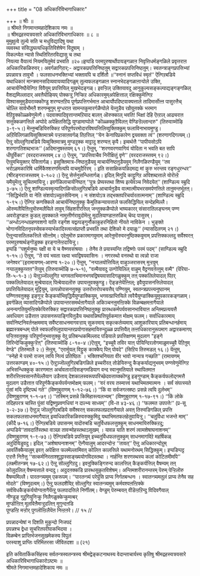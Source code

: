 +++
title = "08 अधिकारिविभागाधिकारः"

+++
॥ श्रीः ॥  
॥ श्रीमते निगमान्तमहादेशिकाय नमः ॥  
॥ श्रीमद्रहस्यत्रयसारे अधिकारिविभागाधिकारः ॥ ८ ॥  
मुमुक्षुत्वे तुल्ये सति च मधुविद्यादिषु यथा  
व्यवस्था संसिद्ध्यत्यधिकृतिविशेषेण विदुषाम् ।  
विकल्प्येत न्यासे स्थितिरितरविद्यासु च तथा   
नियत्या वैयात्यं नियमयितुमेवं प्रभवति ॥२०॥इप्पडि परमपुरुषार्थोपायङ्गळाऩ निवृत्तिधर्मङ्गळिले प्रवृत्तराऩ अधिकारिकळिरुवर्। अवर्गळागिऱार्:- अद्वारकप्रपत्तिनिष्ठऩुम् सद्वारकप्रपत्तिनिष्ठऩुम्। स्वतन्त्राङ्गप्रपत्तिभ्यां प्रपन्नावत्र तावुभौ । फलसाधनभक्तिभ्यां भक्तावपि च दर्शितौ ॥‘‘स्नानं सप्तविधं स्मृतं’’ ऎऩ्गिऱबडिये यथाधिकारं मान्त्रमानसदिव्यवायव्यादिगळुम् तुल्यफलङ्गळाऩ स्नानभेदङ्गळाऩाऱ्पोले उक्ति, आचार्यनिष्ठैयॆऩ्गिऱ विवैयुम् प्रपत्तियिल् मुखभेदङ्गळ्। इवऱ्ऱिल् उक्तियावदु आनुकूल्यसङ्कल्पाद्यङ्गङ्गळिल् वैशद्यमिल्लादार् अवऩैयॊऴियप् पोक्कऱ्ऱु निऱ्किऱ अधिकारमुम्अपेक्षित्ताल् रक्षिक्कुमॆऩ्गिऱ विश्वासमुमुडैयराय्क्कॊण्डु शरण्यऩऱिय पूर्णप्रपत्तिगर्भमाऩ आचार्योपदिष्टवाक्यत्ताले तादिमार्सॊऩ्ऩ पासुरत्तैच् चॊल्लि सार्वभौमऩै शरणम्बुगुम् मुग्धराऩ सामन्तकुमारर्गळैप्पोले यॆऩ्ऩुडैय रक्षैयुऩक्के भरमाग वेऱिट्टुक्कॊळ्ळवेणुमॆऩ्गै। पदवाक्यादिवृत्तान्तमऱियाद बालऩ् ऒरुक्काल् भवति! भिक्षां देहि ऎऩ्ऱाल् आढ्यराऩ सत्तुक्कळगत्तिले अप्पोदे अपेक्षितसिद्धि युण्डामाप्पोले "कॊळ्ळक्कुऱैविलऩ् वेण्डिऱ्ऱॆल्लान्दरु" (तिरुवाय्मॊऴि ३-९-५।) मॆऩ्ऩुम्बडियिरुक्किऱ परिपूर्णपरमोदारविषयत्तिलिव्वुक्तिक्कुम् फलाविनाभावमुण्डु। अऱिविलिगळायिव्वुक्तिमात्रमे पऱ्ऱासाऩवर्गळ् तिऱत्तिल् ‘‘येन केनापिप्रकारेण द्वयवक्ता त्वं’’ (शरणागदिगत्यम्।) ऎऩ्ऱु सॊल्लुगिऱबडिये यिव्वुक्तिमात्रमु मुण्डऱुक्क माट्टादु शरण्यऩ् कृपै। इव्वर्थत्तै ‘‘पापीयसोऽपि शरणागतिशब्दभाजः’’ (अदिमानुषस्तवम् ६१।) ऎऩ्ऱुम्, ‘‘शरणवरणवागियं योदिता न भवति बत सापि धीपूर्विका’’ (वरदराजस्तवम् ८४।) ऎऩ्ऱुम्, ‘‘प्रपत्तिवाचैव निरीक्षितुं वृणे’’ (वरदराजस्तवम् ९२।) ऎऩ्ऱुमभियुक्तर् पेसिऩार्गळ्। इव्वुक्तिमात्र-निष्ठऩुडैयवु माचार्यनिष्ठऩुडैयवुम् निलैगळिरण्डैयुम् ‘‘तव भरोऽहमकारिषि धार्मिकैश्शरणमित्यपि वाचमुदैरिरम् । इति ससाक्षिकयन्निदमद्य मां कुरु भरन्तव रङ्गधुरन्धर’’ (श्रीरङ्गराजस्तवम् २-१०२।) ऎऩ्ऱु सेर्त्तनुसन्धित्तार्गळ्। इदिल् मिगुदि काट्टुगिऱ अपिशब्दत्ताले योरॊऩ्ऱे यमैयुमॆऩ्ऱु सूचितमायिऱ्ऱु। इवर्गळिलाचार्यनिष्ठऩ् ‘‘पुत्रः प्रेष्यस्तथा शिष्य इत्येवञ्च निवेदयेत्’’ (शाण्डिल्य स्म्रुदि ३-७५।) ऎऩ्ऱु शाण्डिल्यस्मृत्यादिगळिऱ्सॊल्लुगिऱबडिये आचार्यऩुडैय वात्मात्मीयभरसमर्पणत्तिले ताऩुमन्तर्भूतऩ्। ‘‘सिद्धिर्भवति वा नेति संशयोऽच्युतसेविनाम् । न संशयोऽत्र तद्भक्तपरिचर्यारतात्मनाम्’’ (शाण्डिल्य स्म्रुदि १-९५।) ऎऩ्गिऱ कणक्किले आचार्यनिष्ठऩुक्कु कैमुतिकन्यायत्ताले फलसिद्धियिल् सन्देहमिल्लै। ऒरुमलैयिऩिऩ्ऱुमॊरुमलैयिले तावुम् सिंहशरीरत्तिल् जन्तुक्कळैप्पोले भाष्यकारर् संसारातिलङ्घनम् पण्ण अवरोडुण्डाऩ कुडल् तुवक्काले नामुत्तीर्णरावुदोमॆऩ्ऱु मुदलियाण्डाऩरुळिच् चॆय्द पासुरम्। ‘‘अन्धोऽनन्धग्रहणवशगो याति रङ्गेश यद्वत्पङ्गुर्नौकाकुहरनिहितो नीयते नाविकेन । भुङ्क्ते भोगानविदितनृपस्सेवकस्यार्भकादिस्त्वत्संप्राप्तौ प्रभवति तथा देशिको मे दयाळुः’’ (न्यासदिलगम् २१।) ऎऩ्ऱुन्यासतिलकत्तिले सॊऩ्ऩोम्। एदेऩुमॊरु प्रकारमागवुमाम् आरेऩुमॊरुवरनुष्ठिक्कवुमाम् प्रपत्तिक्कल्लदु सर्वेश्वरऩ् परमपुरुषार्थङ्गॊडुक्क इरङ्गाऩॆऩ्ऱदायिऱ्ऱु।  
इप्पडि ‘‘पशुर्मनुष्यः पक्षी वा ये च वैष्णवसंश्रयाः । तेनैव ते प्रयास्यन्ति तद्विष्णोः परमं पदम्’’ (साण्डिल्य स्म्रुदि १-१५।) ऎऩ्ऱुम्, ‘‘ते वयं भवता रक्ष्या भवद्विषयवासिनः । नगरस्थो वनस्थो वा त्वन्नो राजा जनेश्वर’’(इरामायणम्-आरण्य १-२०।) ऎऩ्ऱुम्, "नऱ्पालयोत्तियिल् वाऴुञ्जरासरम् मुऱ्ऱवुम् नऱ्पालुक्कुय्त्तऩ"ऩॆऩ्ऱुम् (तिरुवाय्मॊऴि ७-५-१), "वऩ्मैयावदु उऩ्गोयिलिल् वाऴुम् वैट्टणवऩॆऩ्ऩुम् वऩ्मै" (पॆरिया-ति-५-१-३।) यॆऩ्ऱुञ्जॊल्लुगिऱ भागवताभिमानभगवद्विषयवासादिगळुक्कुम् तऩ् पक्कलिलेयादल् पिऱर् पक्कलिलेयादल् मुऩ्बेयादल् पिऩ्बेयादलॊरु उपायत्तुवक्कुण्डु। ऎङ्ङऩेयॆऩ्ऩिल्; इवैयुपासनत्तिलेयादल् प्रपत्तियिलेयादल् मूट्टियुम्, उत्पन्नोपासनऩुक्कु उत्तरोत्तरोपचयत्तैप् पण्णियुम्, स्वतन्त्रप्रपत्त्यनुष्ठानम् पण्णिऩवऩुक्कु इङ्गुऱ्ऱ कैङ्कर्याभिवृद्धियैयुण्डाक्कियुम्, भगवत्प्राप्तियिले त्वरैयैयुण्डाक्कियुमुपकारकङ्गळाम्। इवर्गळिल् व्यासादिगळैप्पोले उपायान्तरसमर्थऩागैयाले अकिञ्चनऩुमऩ्ऱिक्के विळम्बक्षमऩागैयाले अनन्यगतियुमऩ्ऱिक्केयिरुक्किऱ सद्वारकप्रपत्तिनिष्ठऩुक्कु प्रारब्धकर्मपर्यवसानभावियाऩ अन्तिमप्रत्ययत्तै अवधियाग उडैत्ताऩ उपासनरूपाङ्गियिऩुडैय यथावन्निष्पत्तिपूर्वकमाऩ मोक्षम् फलम्। सर्वाधिकारमाय् सर्वानिष्टनिवर्तनक्षममाय् सर्वेष्टसाधनमागवऱ्ऱाय् सुकरमाय् सकृत्कर्तव्यमाय् आशुकारियाय् प्रतिबन्धानर्हमाय् ब्रह्मास्त्रबन्धम् पोले स्वफलत्तिलुपायान्तरप्रयोगासहमायिरुन्दुळ्ळ प्रपत्तियैत् तऩ्ऩधिकारानुरूपमाग अद्वारकमागप् पऱ्ऱिऩवऩुक्कु परिपूर्णानुभवत्तुक्कु वेऱु प्रतिबन्धकमिल्लाद पडियाले प्रपत्तिक्षणम् मुदलाग "इङ्गे तिरिन्देऱ्किऴुक्कुऱ्ऱॆऩ्" (तिरुवाय्मॊऴि ८-१०-४।)ऎऩ्ऱुम्, "इच्चुवै तविर याऩ् पोयिन्दिरलोगमाळुमच्चुवै पॆऱिऩुम् वेण्डे" (तिरुमालै २।) ऩॆऩ्ऱुम्, "एरार्मुयल् विट्टुक् काक्कैप् पिऩ् पोवदे" (सिऱिय तिरुमडल् १६।) यॆऩ्ऱुम्, ‘‘स्नेहो मे परमो राजन् त्वयि नित्यं प्रतिष्ठितः । भक्तिश्चनियता वीर भावो नान्यत्र गच्छति’’ (रामायणम् उत्तरकाण्डम् ४०-१५।) ऎऩ्ऱुञ्जॊल्लुगिऱबडिगळिले इच्चरीरत् तोडेयिरुन्दु कैङ्कर्याद्यनुभवम् पण्णवेणुमॆऩ्गिऱ अभिसन्धिक्कुक् कारणमाऩ अर्चावतारादिसङ्गमडियाग वन्द स्वानुमतियाले स्थापितमाऩ शरीरत्तिऩवसानत्तैयॆल्लैयाग उडैत्ताय् देशकालस्वरूपपरिच्छेदवत्ताय्क्कॊण्डु इङ्गुण्डाम् कैङ्कर्यफलोद्गमत्तै मुदलाग उडैत्ताऩ परिपूर्णकैङ्कर्यपर्यन्तमोक्षम् फलम्। ‘‘वरं वरय तस्मात्त्वं यथाभिमतमात्मनः । सर्वं संपत्स्यते पुंसां मयि दृष्टिपथं गते’’ (विष्णुबुराणम् १-१२-७६।) ‘‘किं वा सर्वजगत्स्रष्टः प्रसन्ने त्वयि दुर्लभम्’’ (विष्णुबुराणम् १-१-७९।) ‘‘तस्मिन् प्रसन्ने किमिहास्त्यलभ्यम्’’ (विष्णुबुराणम् १-१७-९१।) ‘‘किं लोके तदिहपरत्र चास्ति पुंसां यद्विष्णुप्रवणधियां न दाल्भ्य साध्यम्’’ (वि-त ४३-४६।) ‘‘फलमत उपपत्तेः’’ (प्र-सू ३-२-३७।) ऎऩ्ऱुञ् जॊल्लुगिऱबडिये सर्वेश्वरऩ् सकलफलप्रदऩागैयाले अवऩ् तिरुवडिगळिल् प्रपत्ति सकलफलसाधनमागैयाल् इव्वधिकारिकळिरुवरुक्कुमिदु यथाभिमतफलहेतुवायिऱ्ऱु। ‘‘चतुर्विधा भजन्ते माम्’’ (कीदै ७-१६।) ऎऩ्गिऱबडिये उपासनम् यादॊरुबडि चतुर्विधफलत्तुक्कुम् साधनमायिरुक्किऱदु; अप्पडिये‘‘तावदार्तिस्तथा वाञ्छा तावन्मोहस्तथाऽसुखम् । यावन्न याति शरणं त्वामशेषाघनाशनम्’’ (विष्णुबुराणम् १-९-७३।) ऎऩ्गिऱबडिये प्रपत्तियुम् इच्चतुर्विधफलत्तुक्कुम् साधनमागविऱे महर्षिकळ् अऱुदियिडुवदु। इदिल् ‘‘अशेषाघनाशनम्’’ ऎऩ्गैयालुम् आदरन्दोऱ्ऱ ‘‘तावत्’’ ऎऩ्ऱु अधिकारन्दोऱुम् आवर्तिक्कैयालुम् इवऩ् अपेक्षित्त फलमॆल्लामिवऩ् कोलिऩ कालत्तिले यथामनोरथम् सिद्धिक्कुम्। इप्पडिप्पट्ट एऱ्ऱत्तै निऩैत्तु ‘‘सत्कर्मनिरताश्शुद्धास्साङ्ख्ययोगविदस्तथा । नार्हन्ति शरणस्थस्य कलां कोटितमीमपि’’ (लक्ष्मीतन्त्रम् १७-६२।) ऎऩ्ऱु सॊल्लुगिऱदु। इवऩुक्किङ्गिरुन्द कालत्तिल् कैङ्कर्यत्तिल् वैषम्यम् तऩ् कोलुदलिल् वैषम्यत्ताले वन्ददु। अदुदऩक्कडि प्रारब्धसुकृतविशेषम्। अन्तिमशरीरानन्तरम् पॆरुम् पेऱ्ऱिलॊरु वैषम्यमिल्लै। पारतन्त्र्यमुम् एकरूपम्। ‘‘पारतन्त्र्यं परेपुंसि प्राप्य निर्गतबन्धनः । स्वातन्त्र्यमतुलं प्राप्य तेनैव सह मोदते’’ (विष्णुदत्वम्।) ऎऩ्ऱु फलदशैयिऱ् सॊल्लुगिऱ स्वातन्त्र्यमुम् कर्मवश्यऩऩ्ऱिक्के सर्वविधकैङ्कर्ययोग्यऩागैयॆऩ्ऱु फलपादत्तिले निर्णीतम्। वेण्डुम् पॆरुम्बयऩ् वीडॆऩ्ऱऱिन्दु विदिवगैयाल्  
नीण्डुङ् गुऱुगियुनिऱ्कु निलैगळुक्केऱ्कुमऩ्बर्  
मूण्डॊऩ्ऱिऩ् मूलविऩैमाऱ्ऱुदलिऩ् मुगुन्दऩडि  
पूण्डऩ्ऱि मऱ्ऱोर् पुगलॊऩ्ऱिलैयॆऩ निऩ्ऱऩरे। // १५ //  
  
प्रपन्नादन्येषां न दिशति मुकुन्दो निजपदं  
प्रपन्नश्च द्वेधा सुचरितपरीपाकभिदया ।  
विळम्बेन प्राप्तिर्भजनसुखमेकस्य विपुलं  
परस्याशु प्राप्तिः परिमितरसा जीवितदशा ॥ (२१)  
  
इति कवितार्किकसिंहस्य सर्वतन्त्रस्वतन्त्रस्य श्रीमद्वेङ्कटनाथस्य वेदान्ताचार्यस्य कृतिषु श्रीमद्रहस्यत्रयसारे अधिकारिविभागाधिकारोऽष्टमः ॥  
श्रीमते निगमान्तमहादेशिकाय नमः ॥